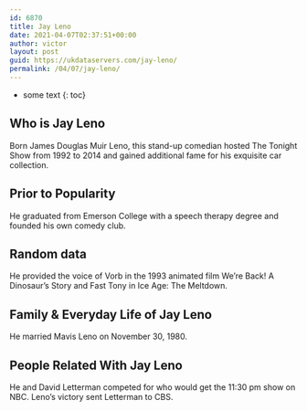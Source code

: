 ```yaml
---
id: 6870
title: Jay Leno
date: 2021-04-07T02:37:51+00:00
author: victor
layout: post
guid: https://ukdataservers.com/jay-leno/
permalink: /04/07/jay-leno/
---
```


* some text
{: toc}


## Who is Jay Leno



Born James Douglas Muir Leno, this stand-up comedian hosted The Tonight Show from 1992 to 2014 and gained additional fame for his exquisite car collection.

                
                
                
## Prior to Popularity



He graduated from Emerson College with a speech therapy degree and founded his own comedy club.

                
                
                
## Random data



He provided the voice of Vorb in the 1993 animated film We&#8217;re Back! A Dinosaur&#8217;s Story and Fast Tony in Ice Age: The Meltdown.

                
                
                
## Family & Everyday Life of Jay Leno



He married Mavis Leno on November 30, 1980.

                
                
                
## People Related With Jay Leno



He and David Letterman competed for who would get the 11:30 pm show on NBC. Leno&#8217;s victory sent Letterman to CBS.

                
              
            
          
          
          